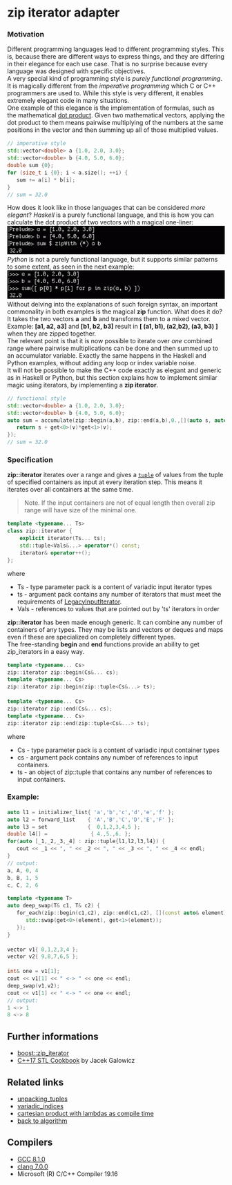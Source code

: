 # zip iterator adapter

### Motivation
Different programming languages lead to different programming styles. 
This is, because there are different ways to express things, and they are differing in their elegance for each use case. 
That is no surprise because every language was designed with specific objectives.  
A very special kind of programming style is _purely functional programming_. 
It is magically different from the _imperative programming_ which C or C++ programmers are used to. 
While this style is very different, it enables extremely elegant code in many situations.  
One example of this elegance is the implementation of formulas, such as the mathematical [dot product](https://en.wikipedia.org/wiki/Dot_product). 
Given two mathematical vectors, applying the dot product to them means pairwise multiplying of the numbers at the same positions in the vector and then summing up all of those multiplied values. 
```cpp
// imperative style
std::vector<double> a {1.0, 2.0, 3.0};
std::vector<double> b {4.0, 5.0, 6.0};
double sum {0};
for (size_t i {0}; i < a.size(); ++i) {
   sum += a[i] * b[i];
} 
// sum = 32.0
```
How does it look like in those languages that can be considered _more elegant_?
_Haskell_ is a purely functional language, and this is how you can calculate the dot product of two vectors with a magical one-liner:  
![haskell](./Haskell.gif)  
_Python_ is not a purely functional language, but it supports similar patterns to some extent, as seen in the next example:  
![Python](./Python.gif)  
Without delving into the explanations of such foreign syntax, an important commonality in both examples is the magical __zip__ function. 
What does it do? It takes the two vectors __a__ and __b__ and transforms them to a mixed vector. 
Example: __[a1, a2, a3]__ and __[b1, b2, b3]__ result in __[ (a1, b1), (a2,b2), (a3, b3) ]__ when they are zipped together.  
The relevant point is that it is now possible to iterate over _one_ combined range where pairwise multiplications can be done and then summed up to an accumulator variable. 
Exactly the same happens in the Haskell and Python examples, without adding any loop or index variable noise.  
It will not be possible to make the C++ code exactly as elegant and generic as in Haskell or Python, but this section explains how to implement similar magic using iterators, by implementing a __zip iterator__.  
```cpp
// functional style
std::vector<double> a {1.0, 2.0, 3.0};
std::vector<double> b {4.0, 5.0, 6.0};
auto sum = accumulate(zip::begin(a,b), zip::end(a,b),0.,[](auto s, auto v){
   return s + get<0>(v)*get<1>(v);
});
// sum = 32.0
```
### Specification 
__zip::iterator__ iterates over a range and gives a [`tuple`](https://en.cppreference.com/w/cpp/utility/tuple) of values from the tuple of specified containers as input at every iteration step. This means it iterates over all containers at the same time.  
> Note. If the input containers are not of equal length then overall zip range will have size of the minimal one.  
```cpp
template <typename... Ts>
class zip::iterator {
    explicit iterator(Ts... ts);
    std::tuple<Vals&...> operator*() const;
    iterator& operator++();
};
```
where
* Ts - type parameter pack is a content of variadic input iterator types 
* ts - argument pack contains any number of iterators that must meet the requirements of [LegacyInputIterator](https://en.cppreference.com/w/cpp/named_req/InputIterator).
* Vals - references to values that are pointed out by 'ts' iterators in order 

__zip::iterator__ has been made enough generic. It can combine any number of containers of any types. They may be lists and vectors or deques and maps even if these are specialized on completely different types.  
The free-standing __begin__ and __end__ functions provide an ability to get zip_iterators in a easy way.
```cpp
template <typename... Cs>
zip::iterator zip::begin(Cs&... cs);
template <typename... Cs>
zip::iterator zip::begin(zip::tuple<Cs&...> ts);

template <typename... Cs>
zip::iterator zip::end(Cs&... cs);
template <typename... Cs>
zip::iterator zip::end(zip::tuple<Cs&...> ts);
```
where
* Cs - type parameter pack is a content of variadic input container types 
* cs - argument pack contains any number of references to input containers.
* ts - an object of zip::tuple that contains any number of references to input containers.

### Example:
```cpp
auto l1 = initializer_list{ 'a','b','c','d','e','f' };
auto l2 = forward_list    { 'A','B','C','D','E','F' };
auto l3 = set             {  0,1,2,3,4,5 };
double l4[] =              { 4.,5.,6. };
for(auto [_1,_2,_3,_4] : zip::tuple{l1,l2,l3,l4}) {
   cout << _1 << ", " << _2 << ", " << _3 << ", " << _4 << endl;
}
// output: 
a, A, 0, 4
b, B, 1, 5
c, C, 2, 6
```
```cpp
template <typename T>
auto deep_swap(T& c1, T& c2) {
   for_each(zip::begin(c1,c2), zip::end(c1,c2), [](const auto& element) {
      std::swap(get<0>(element), get<1>(element));
   });
}

vector v1{ 0,1,2,3,4 };
vector v2{ 9,8,7,6,5 };

int& one = v1[1]; 
cout << v1[1] << " <-> " << one << endl;
deep_swap(v1,v2);
cout << v1[1] << " <-> " << one << endl;
// output: 
1 <-> 1
8 <-> 8
```
 
## Further informations
* [boost::zip_iterator](https://www.boost.org/doc/libs/1_41_0/libs/iterator/doc/zip_iterator.html)
* [C++17 STL Cookbook](https://books.google.com.ua/books?id=-nc5DwAAQBAJ&lpg=PA126&dq=zip%20iterator&pg=PA125#v=onepage&q=zip%20iterator&f=false)  by Jacek Galowicz

## Related links
* [unpacking_tuples](https://github.com/nikolaAV/Modern-Cpp/tree/master/tuple/unpacking_tuples)
* [variadic_indices](https://github.com/nikolaAV/Modern-Cpp/tree/master/variadic/variadic_indices)
* [cartesian product with lambdas as compile time](https://github.com/nikolaAV/Modern-Cpp/tree/master/lambda/lambda_cartesian)
* [back to algorithm](../)

## Compilers
* [GCC 8.1.0](https://wandbox.org/)
* [clang 7.0.0](https://wandbox.org/)
* Microsoft (R) C/C++ Compiler 19.16 
